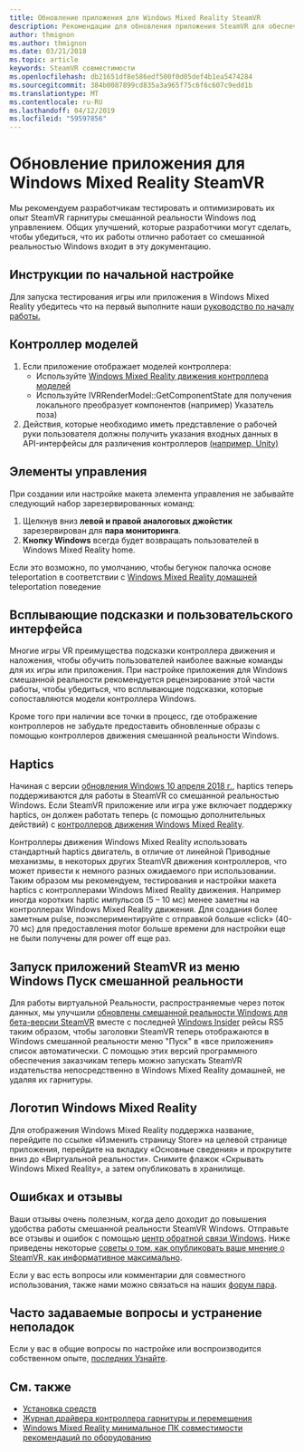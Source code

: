 ```yaml
---
title: Обновление приложения для Windows Mixed Reality SteamVR
description: Рекомендации для обновления приложения SteamVR для обеспечения максимальной совместимости с гарнитуры смешанной реальности Windows.
author: thmignon
ms.author: thmignon
ms.date: 03/21/2018
ms.topic: article
keywords: SteamVR совместимости
ms.openlocfilehash: db21651df8e586edf500f0d05def4b1ea5474284
ms.sourcegitcommit: 384b0087899cd835a3a965f75c6f6c607c9edd1b
ms.translationtype: MT
ms.contentlocale: ru-RU
ms.lasthandoff: 04/12/2019
ms.locfileid: "59597856"
---
```

# <a name="updating-your-steamvr-application-for-windows-mixed-reality"></a>Обновление приложения для Windows Mixed Reality SteamVR

Мы рекомендуем разработчикам тестировать и оптимизировать их опыт SteamVR гарнитуры смешанной реальности Windows под управлением. Общих улучшений, которые разработчики могут сделать, чтобы убедиться, что их работы отлично работает со смешанной реальностью Windows входит в эту документацию.

## <a name="initial-setup-instructions"></a>Инструкции по начальной настройке

Для запуска тестирования игры или приложения в Windows Mixed Reality убедитесь что на первый выполните наши [руководство по началу работы.](http://aka.ms/WindowsMixedRealitySteamVR)

## <a name="controller-models"></a>Контроллер моделей
1. Если приложение отображает моделей контроллера:
    * Используйте [Windows Mixed Reality движения контроллера моделей](motion-controllers.md#rendering-the-motion-controller-model)
    * Используйте IVRRenderModel::GetComponentState для получения локального преобразует компонентов (например) Указатель поза)
2. Действия, которые необходимо иметь представление о рабочей руки пользователя должны получить указания входных данных в API-интерфейсы для различения контроллеров [(например, Unity)](gestures-and-motion-controllers-in-unity.md#unity-buttonaxis-mapping-table)

## <a name="controls"></a>Элементы управления

При создании или настройке макета элемента управления не забывайте следующий набор зарезервированных команд:
1. Щелкнув вниз **левой и правой аналоговых джойстик** зарезервирован для **пара мониторинга**.
2. **Кнопку Windows** всегда будет возвращать пользователей в Windows Mixed Reality home.

Если это возможно, по умолчанию, чтобы бегунок палочка основе teleportation в соответствии с [Windows Mixed Reality домашней](navigating-the-windows-mixed-reality-home.md#getting-around-your-home) teleportation поведение

## <a name="tooltips-and-ui"></a>Всплывающие подсказки и пользовательского интерфейса

Многие игры VR преимущества подсказки контроллера движения и наложения, чтобы обучить пользователей наиболее важные команды для их игры или приложения. При настройке приложения для Windows смешанной реальности рекомендуется рецензирование этой части работы, чтобы убедиться, что всплывающие подсказки, которые сопоставляются модели контроллера Windows.

Кроме того при наличии все точки в процесс, где отображение контроллеров не забудьте предоставить обновленные образы с помощью контроллеров движения смешанной реальности Windows.

## <a name="haptics"></a>Haptics

Начиная с версии [обновления Windows 10 апреля 2018 г.](release-notes-april-2018.md), haptics теперь поддерживаются для работы в SteamVR со смешанной реальностью Windows. Если SteamVR приложение или игра уже включает поддержку haptics, он должен работать теперь (с помощью дополнительных действий) с [контроллеров движения Windows Mixed Reality](motion-controllers.md).

Контроллеры движения Windows Mixed Reality использовать стандартный haptics двигатель, в отличие от линейной Приводные механизмы, в некоторых других SteamVR движения контроллеров, что может привести к немного разных ожидаемого при использовании. Таким образом мы рекомендуем, тестирования и настройки макета haptics с контроллерами Windows Mixed Reality движения. Например иногда коротких haptic импульсов (5 – 10 мс) менее заметны на контроллерах Windows Mixed Reality движения. Для создания более заметным pulse, поэкспериментируйте с отправкой больше «click» (40-70 мс) для предоставления motor больше времени для настройки еще не были получены для power off еще раз.

## <a name="launching-steamvr-apps-from-windows-mixed-reality-start-menu"></a>Запуск приложений SteamVR из меню Windows Пуск смешанной реальности

Для работы виртуальной Реальности, распространяемые через поток данных, мы улучшили [обновлены смешанной реальности Windows для бета-версии SteamVR](https://steamcommunity.com/games/719950/announcements/detail/1687045485866139800) вместе с последней [Windows Insider](https://insider.windows.com) рейсы RS5 таким образом, чтобы заголовки SteamVR теперь отображаются в Windows смешанной реальности меню "Пуск" в «все приложения» список автоматически. С помощью этих версий программного обеспечения заказчикам теперь можно запускать SteamVR издательства непосредственно в Windows Mixed Reality домашней, не удаляя их гарнитуры.

## <a name="windows-mixed-reality-logo"></a>Логотип Windows Mixed Reality

Для отображения Windows Mixed Reality поддержка название, перейдите по ссылке «Изменить страницу Store» на целевой странице приложения, перейдите на вкладку «Основные сведения» и прокрутите вниз до «Виртуальной реальности». Снимите флажок «Скрывать Windows Mixed Reality», а затем опубликовать в хранилище.

## <a name="bugs-and-feedback"></a>Ошибках и отзывы

Ваши отзывы очень полезным, когда дело доходит до повышения удобства работы смешанной реальности SteamVR Windows. Отправьте все отзывы и ошибок с помощью [центр обратной связи Windows](https://docs.microsoft.com/windows/mixed-reality/enthusiast-guide/filing-feedback). Ниже приведены некоторые [советы о том, как опубликовать ваше мнение о SteamVR, как информативное максимально](https://docs.microsoft.com/windows/mixed-reality/enthusiast-guide/using-steamvr-with-windows-mixed-reality#sharing-feedback-on-steamvr).

Если у вас есть вопросы или комментарии для совместного использования, также нами можно связаться на наших [форум пара](http://steamcommunity.com/app/719950/discussions/).

## <a name="faqs-and-troubleshooting"></a>Часто задаваемые вопросы и устранение неполадок

Если у вас в общие вопросы по настройке или воспроизводится собственном опыте, [последних Узнайте](https://docs.microsoft.com/windows/mixed-reality/enthusiast-guide/troubleshooting-windows-mixed-reality#steamvr).

## <a name="see-also"></a>См. также
* [Установка средств](install-the-tools.md)
* [Журнал драйвера контроллера гарнитуры и перемещения](https://docs.microsoft.com/windows/mixed-reality/enthusiast-guide/mixed-reality-software)
* [Windows Mixed Reality минимальное ПК совместимости рекомендаций по оборудованию](https://docs.microsoft.com/windows/mixed-reality/enthusiast-guide/windows-mixed-reality-minimum-pc-hardware-compatibility-guidelines)
